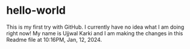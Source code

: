 # hello-world
This is my first try with GitHub. I currently have no idea what I am doing right now!
My name is Ujjwal Karki and I am making the changes in this Readme file at 10:16PM, Jan, 12, 2024.  
